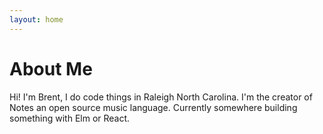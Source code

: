 ```yaml
---
layout: home
---
```

# About Me

Hi! I'm Brent, I do code things in Raleigh North Carolina. I'm the creator of Notes an open source music language. Currently somewhere building something with Elm or React.

